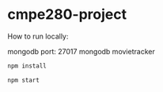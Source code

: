# cmpe280-project

How to run locally:

mongodb port: 27017
mongodb movietracker

```bash
npm install
```

```bash
npm start
```
